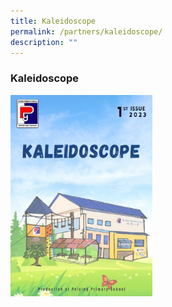 ```yaml
---
title: Kaleidoscope
permalink: /partners/kaleidoscope/
description: ""
---
```

### Kaleidoscope
<a href="”https://online.fliphtml5.com/cuxpm/ebda/”"><img src="/images/kaleidoscope.png" style="width:45%"> </a>
